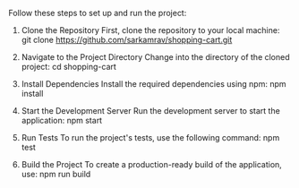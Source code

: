 Follow these steps to set up and run the project:

1. Clone the Repository
First, clone the repository to your local machine:
  git clone https://github.com/sarkamrav/shopping-cart.git

2. Navigate to the Project Directory
Change into the directory of the cloned project:
    cd shopping-cart

3. Install Dependencies
Install the required dependencies using npm:
    npm install


4. Start the Development Server
Run the development server to start the application:
    npm start

5. Run Tests
To run the project's tests, use the following command:
    npm test

6. Build the Project
To create a production-ready build of the application, use:
    npm run build
